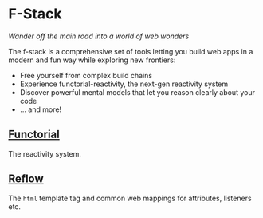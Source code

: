 # F-Stack

_Wander off the main road into a world of web wonders_

The f-stack is a comprehensive set of tools letting you build web apps in a
modern and fun way while exploring new frontiers:

- Free yourself from complex build chains
- Experience functorial-reactivity, the next-gen reactivity system
- Discover powerful mental models that let you reason clearly about your code
- ... and more!

## [Functorial](./packages/functorial/README.md)

The reactivity system.

## [Reflow](./packages/reflow/README.md)

The `html` template tag and common web mappings for attributes, listeners etc.
